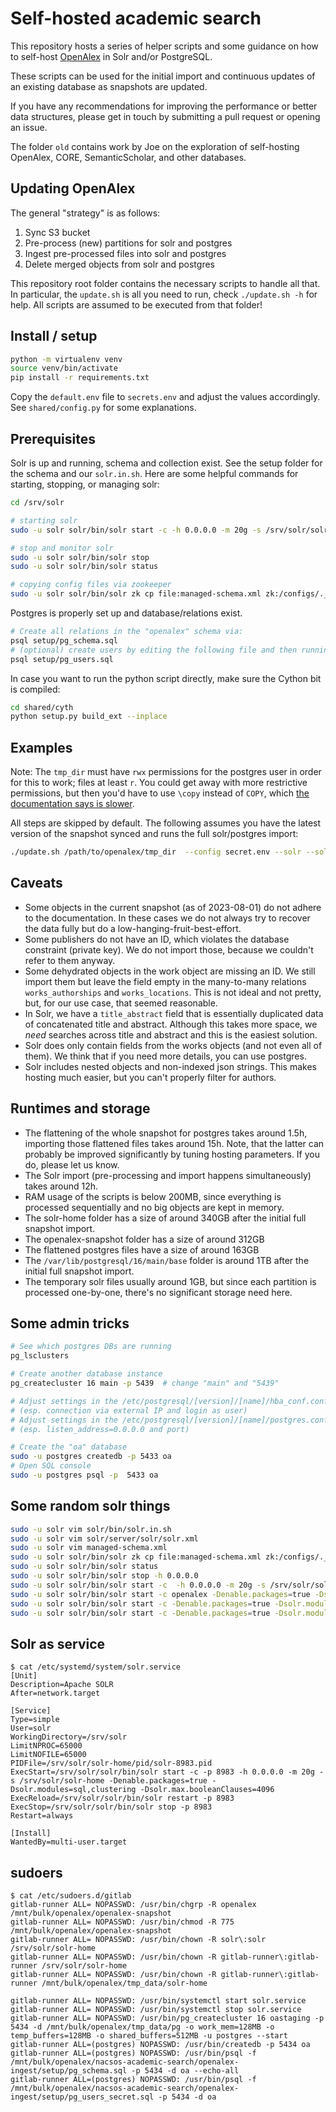 # Self-hosted academic search

This repository hosts a series of helper scripts and some guidance on how to self-host [OpenAlex](https://docs.openalex.org/) in Solr and/or PostgreSQL.

These scripts can be used for the initial import and continuous updates of an existing database as snapshots are updated.

If you have any recommendations for improving the performance or better data structures, please get in touch by submitting a pull request or opening an issue.

The folder `old` contains work by Joe on the exploration of self-hosting OpenAlex, CORE, SemanticScholar, and other databases.

## Updating OpenAlex
The general "strategy" is as follows:

1. Sync S3 bucket
2. Pre-process (new) partitions for solr and postgres
3. Ingest pre-processed files into solr and postgres
4. Delete merged objects from solr and postgres

This repository root folder contains the necessary scripts to handle all that.
In particular, the `update.sh` is all you need to run, check `./update.sh -h` for help.
All scripts are assumed to be executed from that folder!

## Install / setup
```bash
python -m virtualenv venv
source venv/bin/activate
pip install -r requirements.txt
```

Copy the `default.env` file to `secrets.env` and adjust the values accordingly. See `shared/config.py` for some explanations.

## Prerequisites
Solr is up and running, schema and collection exist. See the setup folder for the schema and our `solr.in.sh`.
Here are some helpful commands for starting, stopping, or managing solr:

```bash
cd /srv/solr

# starting solr
sudo -u solr solr/bin/solr start -c -h 0.0.0.0 -m 20g -s /srv/solr/solr-home -Denable.packages=true -Dsolr.modules=sql,clustering -Dsolr.max.booleanClauses=4096

# stop and monitor solr
sudo -u solr solr/bin/solr stop
sudo -u solr solr/bin/solr status

# copying config files via zookeeper
sudo -u solr solr/bin/solr zk cp file:managed-schema.xml zk:/configs/._designer_openalex/managed-schema.xml -z 127.0.0.1:9983
```

Postgres is properly set up and database/relations exist.

```bash
# Create all relations in the "openalex" schema via:
psql setup/pg_schema.sql
# (optional) create users by editing the following file and then running
psql setup/pg_users.sql
```

In case you want to run the python script directly, make sure the Cython bit is compiled: 

```bash
cd shared/cyth
python setup.py build_ext --inplace
```


## Examples
Note: The `tmp_dir` must have `rwx` permissions for the postgres user in order for this to work; files at least `r`.
You could get away with more restrictive permissions, but then you'd have to use `\copy` instead of `COPY`, which [the documentation says is slower](https://www.postgresql.org/docs/current/app-psql.html#APP-PSQL-META-COMMANDS-COPY).

All steps are skipped by default. The following assumes you have the latest version of the snapshot synced and runs the full solr/postgres import:
```bash
./update.sh /path/to/openalex/tmp_dir  --config secret.env --solr --solr-del --solr-clr --pg-del-ind --pg-del-dat --pg-del-upd --pg-flat --pg --pg-ind --pg-clr --jobs 15 --override
```

## Caveats
* Some objects in the current snapshot (as of 2023-08-01) do not adhere to the documentation. In these cases we do not always try to recover the data fully but do a low-hanging-fruit-best-effort.
* Some publishers do not have an ID, which violates the database constraint (private key). We do not import those, because we couldn't refer to them anyway.
* Some dehydrated objects in the work object are missing an ID. We still import them but leave the field empty in the many-to-many relations `works_authorships` and `works_locations`. This is not ideal and not pretty, but, for our use case, that seemed reasonable.
* In Solr, we have a `title_abstract` field that is essentially duplicated data of concatenated title and abstract. Although this takes more space, we *need* searches across title and abstract and this is the easiest solution.
* Solr does only contain fields from the works objects (and not even all of them). We think that if you need more details, you can use postgres.
* Solr includes nested objects and non-indexed json strings. This makes hosting much easier, but you can't properly filter for authors.

## Runtimes and storage
* The flattening of the whole snapshot for postgres takes around 1.5h, importing those flattened files takes around 15h. Note, that the latter can probably be improved significantly by tuning hosting parameters. If you do, please let us know.
* The Solr import (pre-processing and import happens simultaneously) takes around 12h.
* RAM usage of the scripts is below 200MB, since everything is processed sequentially and no big objects are kept in memory.
* The solr-home folder has a size of around 340GB after the initial full snapshot import.
* The openalex-snapshot folder has a size of around 312GB
* The flattened postgres files have a size of around 163GB
* The `/var/lib/postgresql/16/main/base` folder is around 1TB after the initial full snapshot import.
* The temporary solr files usually around 1GB, but since each partition is processed one-by-one, there's no significant storage need here.

## Some admin tricks
```bash
# See which postgres DBs are running
pg_lsclusters

# Create another database instance
pg_createcluster 16 main -p 5439  # change "main" and "5439"

# Adjust settings in the /etc/postgresql/[version]/[name]/hba_conf.conf
# (esp. connection via external IP and login as user)
# Adjust settings in the /etc/postgresql/[version]/[name]/postgres.conf
# (esp. listen_address=0.0.0.0 and port)

# Create the "oa" database
sudo -u postgres createdb -p 5433 oa
# Open SQL console
sudo -u postgres psql -p  5433 oa
```

## Some random solr things
```bash
sudo -u solr vim solr/bin/solr.in.sh
sudo -u solr vim solr/server/solr/solr.xml
sudo -u solr vim managed-schema.xml
sudo -u solr solr/bin/solr zk cp file:managed-schema.xml zk:/configs/._designer_openalex/managed-schema.xml -z 127.0.0.1:9983
sudo -u solr solr/bin/solr status
sudo -u solr solr/bin/solr stop -h 0.0.0.0
sudo -u solr solr/bin/solr start -c  -h 0.0.0.0 -m 20g -s /srv/solr/solr-home -Denable.packages=true -Dsolr.modules=sql,clustering -Dsolr.max.booleanClauses=4096
sudo -u solr solr/bin/solr start -c openalex -Denable.packages=true -Dsolr.modules=sql,clustering -Dhost=0.0.0.0 -memory=6g -solr.home=/srv/solr/solr-home -Dsolr.max.booleanClauses=4096 -Dsolr.jetty.host=0.0.0.0
sudo -u solr solr/bin/solr start -c -Denable.packages=true -Dsolr.modules=sql,clustering -Dhost=0.0.0.0 -memory=6g -d /srv/solr/solr-home -Dsolr.max.booleanClauses=4096 -Dsolr.jetty.host=0.0.0.0
sudo -u solr solr/bin/solr start -c -Denable.packages=true -Dsolr.modules=sql,clustering -h 0.0.0.0 -m 6g -d /srv/solr/solr-home -Dsolr.max.booleanClauses=4096 -h 0.0.0.0
```

## Solr as service
```
$ cat /etc/systemd/system/solr.service
[Unit]
Description=Apache SOLR
After=network.target

[Service]
Type=simple
User=solr
WorkingDirectory=/srv/solr
LimitNPROC=65000
LimitNOFILE=65000
PIDFile=/srv/solr/solr-home/pid/solr-8983.pid
ExecStart=/srv/solr/solr/bin/solr start -c -p 8983 -h 0.0.0.0 -m 20g -s /srv/solr/solr-home -Denable.packages=true -Dsolr.modules=sql,clustering -Dsolr.max.booleanClauses=4096
ExecReload=/srv/solr/solr/bin/solr restart -p 8983
ExecStop=/srv/solr/solr/bin/solr stop -p 8983
Restart=always

[Install]
WantedBy=multi-user.target
```

## sudoers
```
$ cat /etc/sudoers.d/gitlab
gitlab-runner ALL= NOPASSWD: /usr/bin/chgrp -R openalex /mnt/bulk/openalex/openalex-snapshot
gitlab-runner ALL= NOPASSWD: /usr/bin/chmod -R 775 /mnt/bulk/openalex/openalex-snapshot
gitlab-runner ALL= NOPASSWD: /usr/bin/chown -R solr\:solr /srv/solr/solr-home
gitlab-runner ALL= NOPASSWD: /usr/bin/chown -R gitlab-runner\:gitlab-runner /srv/solr/solr-home
gitlab-runner ALL= NOPASSWD: /usr/bin/chown -R gitlab-runner\:gitlab-runner /mnt/bulk/openalex/tmp_data/solr-home

gitlab-runner ALL= NOPASSWD: /usr/bin/systemctl start solr.service
gitlab-runner ALL= NOPASSWD: /usr/bin/systemctl stop solr.service
gitlab-runner ALL= NOPASSWD: /usr/bin/pg_createcluster 16 oastaging -p 5434 -d /mnt/bulk/openalex/tmp_data/pg -o work_mem=128MB -o temp_buffers=128MB -o shared_buffers=512MB -u postgres --start
gitlab-runner ALL=(postgres) NOPASSWD: /usr/bin/createdb -p 5434 oa
gitlab-runner ALL=(postgres) NOPASSWD: /usr/bin/psql -f /mnt/bulk/openalex/nacsos-academic-search/openalex-ingest/setup/pg_schema.sql -p 5434 -d oa --echo-all
gitlab-runner ALL=(postgres) NOPASSWD: /usr/bin/psql -f /mnt/bulk/openalex/nacsos-academic-search/openalex-ingest/setup/pg_users_secret.sql -p 5434 -d oa
```